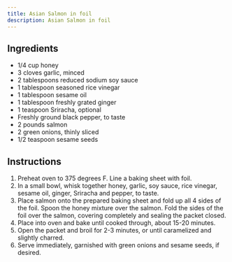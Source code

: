 ```yaml
---
title: Asian Salmon in foil
description: Asian Salmon in foil
---
```


## Ingredients
* 1/4 cup honey
* 3 cloves garlic, minced
* 2 tablespoons reduced sodium soy sauce
* 1 tablespoon seasoned rice vinegar
* 1 tablespoon sesame oil
* 1 tablespoon freshly grated ginger
* 1 teaspoon Sriracha, optional
* Freshly ground black pepper, to taste
* 2 pounds salmon
* 2 green onions, thinly sliced
* 1/2 teaspoon sesame seeds

## Instructions

1. Preheat oven to 375 degrees F. Line a baking sheet with foil.
1. In a small bowl, whisk together honey, garlic, soy sauce, rice vinegar, sesame oil, ginger, Sriracha and pepper, to taste.
1. Place salmon onto the prepared baking sheet and fold up all 4 sides of the foil. Spoon the honey mixture over the salmon. Fold the sides of the foil over the salmon, covering completely and sealing the packet closed.
1. Place into oven and bake until cooked through, about 15-20 minutes.
1. Open the packet and broil for 2-3 minutes, or until caramelized and slightly charred.
1. Serve immediately, garnished with green onions and sesame seeds, if desired.